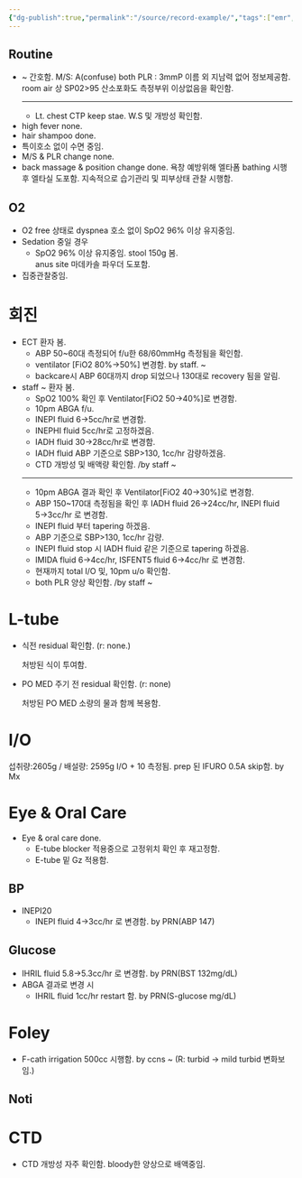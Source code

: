 ```yaml
---
{"dg-publish":true,"permalink":"/source/record-example/","tags":["emr","source"],"created":"2025-09-09T20:16:54.000+09:00","updated":"2025-09-30T15:53:08.703+09:00"}
---
```


## Routine

- ~ 간호함. 
	  M/S: A(confuse)
	  both PLR : 3mmP 
	  이름 외 지남력 없어 정보제공함. 
	  room air 상 SP02>95
	  산소포화도 측정부위 이상없음을 확인함.
	- ---
	- Lt. chest CTP keep stae. W.S 및 개방성 확인함. 
- high fever none. 
- hair shampoo done. 
- 특이호소 없이 수면 중임. 
- M/S & PLR change none. 
- back massage & position change done. 
  욕창 예방위해 엘타폼 bathing 시행 후 엘타실 도포함. 
  지속적으로 습기관리 및 피부상태 관찰 시행함. 
## O2
- O2 free 상태로 dyspnea 호소 없이 SpO2 96% 이상 유지중임. 
- Sedation 중일 경우
	- SpO2 96% 이상 유지중임.
  stool 150g 봄.  
  anus site 마데카솔 파우더 도포함. 
- 집중관찰중임. 
# 회진
- ECT 환자 봄. 
	- ABP 50~60대 측정되어 f/u한 68/60mmHg 측정됨을 확인함. 
	- ventilator [FiO2 80%→50%] 변경함. by staff. ~
	- backcare시 ABP 60대까지 drop 되었으나 130대로 recovery 됨을 알림. 
- staff ~ 환자 봄. 
	- SpO2 100% 확인 후 Ventilator[FiO2 50→40%]로 변경함. 
	- 10pm ABGA f/u.
	- INEPI fluid 6→5cc/hr로 변경함. 
	- INEPHI fluid 5cc/hr로 고정하겠음. 
	- IADH fluid 30→28cc/hr로 변경함. 
	- IADH fluid ABP 기준으로 SBP>130, 1cc/hr 감량하겠음. 
	- CTD 개방성 및 배액량 확인함. /by staff ~
	- ---
	- 10pm ABGA 결과 확인 후 Ventilator[FiO2 40→30%]로 변경함. 
	- ABP 150~170대 측정됨을 확인 후 IADH fluid 26→24cc/hr, INEPI fluid 5→3cc/hr 로 변경함. 
	- INEPI fluid 부터 tapering 하겠음. 
	- ABP 기준으로 SBP>130, 1cc/hr 감량.
	- INEPI fluid stop 시 IADH fluid 같은 기준으로 tapering 하겠음. 
	- IMIDA fluid 6→4cc/hr, ISFENT5 fluid 6→4cc/hr 로 변경함. 
	- 현재까지 total I/O 및, 10pm u/o 확인함. 
	- both PLR 양상 확인함. /by staff ~

# L-tube
- 식전 residual 확인함. 
  (r: none.) 
  
  처방된 식이 투여함.
- PO MED 주기 전 residual 확인함. 
  (r: none)
  
  처방된 PO MED 소량의 물과 함께 복용함. 

# I/O
섭취량:2605g / 배설량: 2595g I/O + 10 측정됨. 
prep 된 IFURO 0.5A skip함. by Mx
# Eye & Oral Care
- Eye & oral care done. 
	- E-tube blocker 적용중으로 고정위치 확인 후 재고정함. 
	- E-tube 밑 Gz 적용함. 


## BP
- INEPI20
	- INEPI fluid 4→3cc/hr 로 변경함. by PRN(ABP 147)
## Glucose
- IHRIL fluid 5.8→5.3cc/hr 로 변경함. by PRN(BST 132mg/dL)
- ABGA 결과로 변경 시
	- IHRIL fluid 1cc/hr restart 함. by PRN(S-glucose mg/dL)

# Foley 
- F-cath irrigation 500cc 시행함. by ccns ~
  (R: turbid → mild turbid 변화보임.)

## Noti 

# CTD
- CTD 개방성 자주 확인함. 
  bloody한 양상으로 배액중임. 